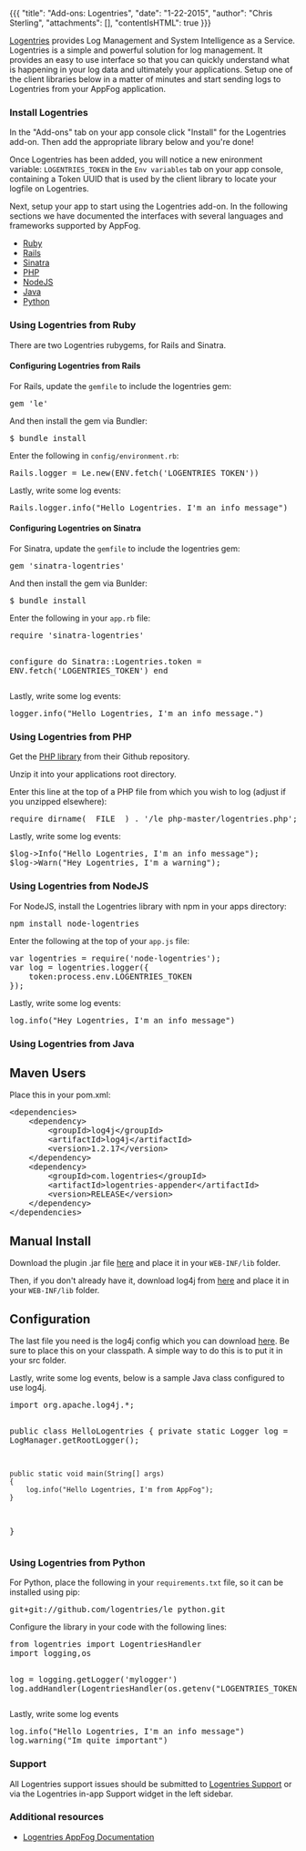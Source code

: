 {{{
  "title": "Add-ons: Logentries",
  "date": "1-22-2015",
  "author": "Chris Sterling",
  "attachments": [],
  "contentIsHTML": true
}}}

<p><a href="https://logentries.com/" target="_blank">Logentries</a> provides Log Management and System Intelligence as a Service. Logentries is a simple and powerful solution for log management. It provides an easy to use interface so that you can quickly understand what is happening in your log data and ultimately your applications. Setup one of the client libraries below in a matter of minutes and start sending logs to Logentries from your AppFog application.</p>
<h3>Install Logentries</h3>
<p>In the "Add-ons" tab on your app console click "Install" for the Logentries add-on. Then add the appropriate library below and you're done!</p>
<p>Once Logentries has been added, you will notice a new enironment variable: <code>LOGENTRIES_TOKEN</code> in the <code>Env variables</code> tab on your app console, containing a Token UUID that is used by the client library to locate your logfile on Logentries.</p>
<p>Next, setup your app to start using the Logentries add-on. In the following sections we have documented the interfaces with several languages and frameworks supported by AppFog.</p>
<ul>
<li><a href="#logentries-ruby">Ruby</a></li>
<li><a href="#logentries-rails">Rails</a></li>
<li><a href="#logentries-sinatra">Sinatra</a></li>
<li><a href="#logentries-php">PHP</a></li>
<li><a href="#logentries-nodejs">NodeJS</a></li>
<li><a href="#logentries-java">Java</a></li>
<li><a href="#logentries-python">Python</a></li>
</ul>
<h3 id="logentries-ruby">Using Logentries from Ruby</h3>
<p>There are two Logentries rubygems, for Rails and Sinatra.</p>
<h4 id="logentries-rails">Configuring Logentries from Rails</h4>
<p>For Rails, update the <code>gemfile</code> to include the logentries gem:</p>
<pre>gem 'le' </pre>
<p>And then install the gem via Bundler:</p>
<pre>$ bundle install</pre>
<p>Enter the following in <code>config/environment.rb</code>:</p>
<pre>Rails.logger = Le.new(ENV.fetch('LOGENTRIES_TOKEN'))</pre>
<p>Lastly, write some log events:</p>
<pre>Rails.logger.info("Hello Logentries. I'm an info message")</pre>
<h4 id="logentries-sinatra">Configuring Logentries on Sinatra</h4>
<p>For Sinatra, update the <code>gemfile</code> to include the logentries gem:</p>
<pre>gem 'sinatra-logentries'</pre>
<p>And then install the gem via Bunlder:</p>
<pre>$ bundle install</pre>
<p>Enter the following in your <code>app.rb</code> file:</p>
<pre>require 'sinatra-logentries'

configure do
    Sinatra::Logentries.token = ENV.fetch('LOGENTRIES_TOKEN')
end</pre>
<p>Lastly, write some log events:</p>
<pre>logger.info("Hello Logentries, I'm an info message.")</pre>
<h3 id="logentries-php">Using Logentries from PHP</h3>
<p>Get the <a href="https://github.com/logentries/le_php/archive/master.zip" target="_blank">PHP library</a> from their Github repository.</p>
<p>Unzip it into your applications root directory.</p>
<p>Enter this line at the top of a PHP file from which you wish to log (adjust if you unzipped elsewhere):</p>
<pre>require dirname(__FILE__) . '/le_php-master/logentries.php';</pre>
<p>Lastly, write some log events:</p>
<pre>$log-&gt;Info("Hello Logentries, I'm an info message");
$log-&gt;Warn("Hey Logentries, I'm a warning");</pre>
<h3 id="logentries-nodejs">Using Logentries from NodeJS</h3>
<p>For NodeJS, install the Logentries library with npm in your apps directory:</p>
<pre>npm install node-logentries</pre>
<p>Enter the following at the top of your <code>app.js</code> file:</p>
<pre>var logentries = require('node-logentries');
var log = logentries.logger({
    token:process.env.LOGENTRIES_TOKEN
});</pre>
<p>Lastly, write some log events:</p>
<pre>log.info("Hey Logentries, I'm an info message")</pre>
<h3 id="logentries-java">Using Logentries from Java</h3>
<h2>Maven Users</h2>
<p>Place this in your pom.xml:</p>
<pre>&lt;dependencies&gt;
    &lt;dependency&gt;
        &lt;groupId&gt;log4j&lt;/groupId&gt;
        &lt;artifactId&gt;log4j&lt;/artifactId&gt;
        &lt;version&gt;1.2.17&lt;/version&gt;
    &lt;/dependency&gt;
    &lt;dependency&gt;
        &lt;groupId&gt;com.logentries&lt;/groupId&gt;
        &lt;artifactId&gt;logentries-appender&lt;/artifactId&gt;
        &lt;version&gt;RELEASE&lt;/version&gt;
    &lt;/dependency&gt;
&lt;/dependencies&gt;</pre>
<h2>Manual Install</h2>
<p>Download the plugin .jar file <a href="http://search.maven.org/#search|gav|1|g:&quot;com.logentries&quot; AND a:&quot;logentries-appender&quot;" target="_blank">here</a> and place it in your <code>WEB-INF/lib</code> folder.</p>
<p>Then, if you don't already have it, download log4j from <a href="https://logging.apache.org/log4j/1.2/download.html" target="_blank">here</a> and place it in your <code>WEB-INF/lib</code> folder.</p>
<h2>Configuration</h2>
<p>The last file you need is the log4j config which you can download <a href="https://raw.githubusercontent.com/logentries/le_java/master/configFiles/log4j.xml.example" target="_blank">here</a>. Be sure to place this on your classpath. A simple way to do this is to put it in your src folder.</p>
<p>Lastly, write some log events, below is a sample Java class configured to use log4j.</p>
<pre>import org.apache.log4j.*;

public class HelloLogentries
{
    private static Logger log = LogManager.getRootLogger();

    public static void main(String[] args)
    {
        log.info("Hello Logentries, I'm from AppFog");
    }
}</pre>
<h3 id="logentries-python">Using Logentries from Python</h3>
<p>For Python, place the following in your <code>requirements.txt</code> file, so it can be installed using pip:</p>
<pre>git+git://github.com/logentries/le_python.git</pre>
<p>Configure the library in your code with the following lines:</p>
<pre>from logentries import LogentriesHandler
import logging,os

log = logging.getLogger('mylogger')
log.addHandler(LogentriesHandler(os.getenv("LOGENTRIES_TOKEN")))</pre>
<p>Lastly, write some log events</p>
<pre>log.info("Hello Logentries, I'm an info message")
log.warning("Im quite important")</pre>
<h3>Support</h3>
<p>All Logentries support issues should be submitted to <a href="mailto:support@logentries.com">Logentries Support</a> or via the Logentries in-app Support widget in the left sidebar.</p>
<h3>Additional resources</h3>
<ul>
<li><a href="http://logentries.com/doc/appfog" target="_blank">Logentries AppFog Documentation</a></li>
</ul>
